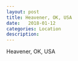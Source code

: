 ```yaml
---
layout: post
title: Heavener, OK, USA
date:   2018-01-12
categories: Location
description: 
---
```


Heavener, OK, USA